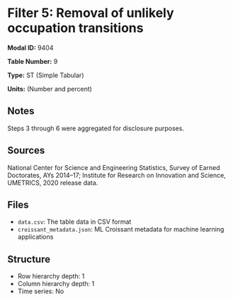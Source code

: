 # Filter 5: Removal of unlikely occupation transitions

**Modal ID:** 9404

**Table Number:** 9

**Type:** ST (Simple Tabular)

**Units:** (Number and percent)

## Notes

Steps 3 through 6 were aggregated for disclosure purposes.

## Sources

National Center for Science and Engineering Statistics, Survey of Earned Doctorates, AYs 2014–17; Institute for Research on Innovation and Science, UMETRICS, 2020 release data.

## Files

- `data.csv`: The table data in CSV format
- `croissant_metadata.json`: ML Croissant metadata for machine learning applications

## Structure

- Row hierarchy depth: 1
- Column hierarchy depth: 1
- Time series: No
